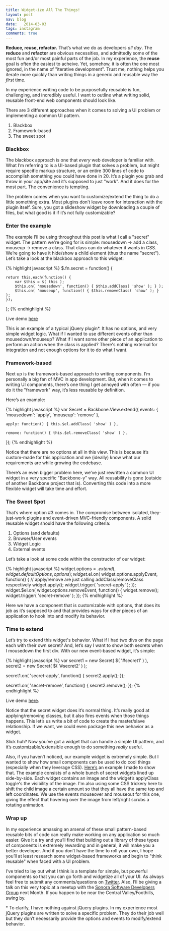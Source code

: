 ```yaml
---
title: Widget-ize All The Things!
layout: post
nav: blog
date:   2014-03-03
tags: instagram
comments: true
---
```


**Reduce, reuse, refactor.** That&#8217;s what we do as developers _all day_.
The **reduce** and **refactor** are obvious necessities, and admittedly some of the most fun and/or
most painful parts of the job. In my experience, the **reuse** goal is often the easiest to
acheive. Yet, somehow, it is often the one most ignored, in the name of
"iterative development". Trust me, nothing helps you iterate more
quickly than
writing things in a generic and reusable way the _first_ time.

In my experience writing code to be purposefully reusable is fun,
challenging, and incredibly useful. I want to outline what writing
solid, reusable front-end web components should look like.

There are 3 different approaches when it comes to solving a UI problem or implementing a common UI pattern.

1. Blackbox
2. Framework-based
3. The sweet spot

### Blackbox

The blackbox approach is one that _every_ web developer is familiar with.
What I&#8217;m referring to is a UI-based plugin that solves a problem, but
might require specific markup structure,
or an entire 300 lines of code to accomplish something you could have done in 20. It&#8217;s a plugin you grab and throw
in your app/site and it&#8217;s supposed to just "work". And it does for the most part. The convenience is tempting.

The problem comes when you want to customize/extend the thing to do a
little something extra. Most plugins don&#8217;t leave room for
interaction with the plugin itself. Sure, you got a slideshow widget by
downloading a couple of files, but what good is it if it&#8217;s not
fully customizable?

### Enter the example

The example I&#8217;ll be using throughout this post is what I call a "secret"
widget. The pattern we're going for is simple: mousedown -> add a class,
mouseup -> remove a class. That class can do whatever it wants in CSS.
We&#8217;re going to have it hide/show a child element (thus the name
"secret").
Let&#8217;s take a look at the blackbox approach to this widget:

{% highlight javascript %}
$.fn.secret = function() {

    return this.each(function() {
        var $this = $( this );
        $this.on( 'mousedown', function() { $this.addClass( 'show' ); } );
        $this.on( 'mouseup', function() { $this.removeClass( 'show' ); } );
    });

};
{% endhighlight %}

Live demo [here](/demos/widgetize/secret.html)

This is an example of a typical jQuery plugin\*. It has no options,
and very simple widget logic. What if I wanted to use different events
other than mousedown/mouseup? What if I want some other piece of an
application to perform an action when the class is applied? There's
nothing external for integration and not enough options for it to do
what I want.

### Framework-based

Next up is the framework-based approach to writing components. I&#8217;m
personally a big fan of MVC in app development. But, when it comes to
writing UI components, there&#8217;s one thing I get annoyed with
often &mdash; if you do it the "framework" way, it&#8217;s less reusable by
definition.

Here&#8217;s an example:

{% highlight javascript %}
var Secret = Backbone.View.extend({
    events: {
        'mousedown': 'apply',
        'mouseup': 'remove'
    },

    apply: function() { this.$el.addClass( 'show' ) },

    remove: function() { this.$el.removeClass( 'show' ) },
});
{% endhighlight %}

Notice that there are no options at all in this view. This is because
it&#8217;s custom-made for this application and we (ideally) know what our requirements are
while growing the codebase.

There&#8217;s an even bigger problem here, we&#8217;ve just rewritten a common UI
widget in a very specific "Backbone-y" way. All reusability is gone
(outside of another Backbone project that is). Converting
this code into a more flexible widget will take time and effort.

### The Sweet Spot

That&#8217;s where option #3 comes in. The compromise between isolated,
they-just-work plugins and event-driven MVC-friendly components. A solid
reusable widget should have the following criteria:

1. Options (and defaults)
2. Browser/User events
3. Widget Logic
4. External events

Let&#8217;s take a look at some code within the constructor of our
widget:

{% highlight javascript %}
widget.options = $.extend( {}, widget.defaultOptions, options );
widget.$el.on( widget.options.applyEvent, function() {
    // apply/remove are just calling addClass/removeClass respectively
    widget.apply();
    widget.trigger( 'secret-apply' );
});
widget.$el.on( widget.options.removeEvent, function() {
    widget.remove();
    widget.trigger( 'secret-remove' );
});
{% endhighlight %}

Here we have a component that is customizable with options, that does its
job as it&#8217;s supposed to and that provides ways for other pieces of an
application to hook into and modify its behavior.

### Time to extend

Let&#8217;s try to extend this widget's behavior. What if I had two divs
on the page each with their own secret? And, let&#8217;s say I want to
show both secrets when I mousedown the first div.
With our new event-based widget, it&#8217;s simple:

{% highlight javascript %}
var secret1 = new Secret( $( '#secret1' ) ),
    secret2 = new Secret( $( '#secret2' ) );

secret1.on( 'secret-apply', function() {
    secret2.apply();
});

secret1.on( 'secret-remove', function() {
    secret2.remove();
});
{% endhighlight %}

Live demo [here](/demos/widgetize/secret4.html).

Notice that the secret widget does it&#8217;s normal thing. It&#8217;s really good
at applying/removing classes, but it also fires events when those things
happens. This let&#8217;s us write a bit of code to create the master/slave
relationship. If we want, we could even package this new behavior as a
widget.

Slick huh? Now you&#8217;ve got a widget that can handle a simple UI pattern,
and it&#8217;s customizable/extensible enough to do something _really_ useful.

Also, if you haven&#8217;t noticed, our example widget is extremely
simple. But I wanted to show how small components can be used to do cool
things (especially when they leverage CSS).
<a href="/demos/widgetize/secret5.html" target="_blank">Here&#8217;s</a> an example I made to show
that. The example consists of a whole bunch of secret widgets lined up side-by-side.
Each widget contains an image and the widget&#8217;s applyClass toggle's
the visibility of the image. I'm also using some CSS trickery here to
shift the child image a certain amount so that they all have the same
top and left coordinates. We use the events mouseover and mouseout for this one,
giving the effect that hovering over the image from left/right scrubs a
rotating animation.

### Wrap up

In my experience amassing an arsenal of these small pattern-based
reusable bits of code can really make working on any application so much
easier. Give it a try and you&#8217;ll find that building out a library of
these types of components is extremely rewarding and in general, it will
make you a better developer. And if you don&#8217;t have the time to
roll your own, I hope you&#8217;ll at least
research some widget-based frameworks and begin to "think reusable" when
faced with a UI problem.

I&#8217;ve tried to lay out what I think is a template for simple, but
powerful components so that you can go forth and widgetize all of your UI.
As always feel free to submit any comments/questions on
[Twitter](http://twitter.com/tybenz). Also, I&#8217;ll be giving a talk
on this very topic at a meetup with the [Sonora Software Developers
Group](http://www.meetup.com/The-Sonora-Software-Developers-Group/) next Month.
If you happen to be near the Central Valley/Foothills, swing by.

\* To clarify, I have nothing against jQuery plugins. In my experience
most jQuery plugins are written to solve a specific problem. They do
their job well but they don&#8217;t necessarily provide
the options and events to modify/extend behavior.
